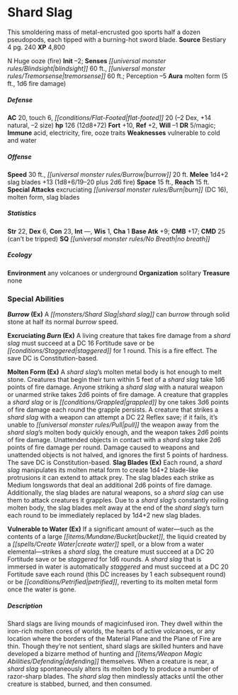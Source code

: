 ﻿---
cssclass: [monsters]
title1: Shard Slag
desc_short: This smoldering mass of metal-encrusted goo sports half a dozen pseudopods,
  each tipped with a burning-hot sword blade.
title2: Shard Slag
CR: 8
sources:
- name: Bestiary 4
  page: 240
  link: http://paizo.com/products/btpy91ds?Pathfinder-Roleplaying-Game-Bestiary-4
XP: 4800
alignment: N
size: Huge
type: ooze
subtypes:
- fire
initiative:
  bonus: -2
senses:
  blindsight: 60
  tremorsense: 60
auras:
- name: molten form
  radius: 5
  other:
  - 1d6 fire damage
AC:
  AC: 20
  touch: 6
  flat_footed: 20
  components:
    dex: -2
    natural: 14
    size: -2
HP:
  HP: 126
  long: 12d8+72
saves:
  fort: 10
  ref: 2
  will: -1
DR:
- amount: 5
  weakness: magic
immunities:
- acid
- electricity
- fire
- ooze traits
weaknesses:
- vulnerable to cold and water
speeds:
  base: 30
  burrow: 20
attacks:
  melee:
  - - text: 1d4+2 slag blades +13 (1d8+6/19-20 plus 2d6 fire)
      entries:
      - - damage: 1d8+6
          crit_range: 19-20
        - damage: 2d6
          type: fire
      count: 1d4+2
      attack: slag blades
      bonus:
      - 13
  special:
  - excruciating burn (DC 16)
  - molten form
  - slag blades
space: 15
reach: 15
ability_scores:
  STR: 22
  DEX: 6
  CON: 23
  INT:
  WIS: 1
  CHA: 1
BAB: 9
CMB: 17
CMD: 25
CMD_other: can't be tripped
skills: {}
special_qualities:
- no breath
ecology:
  environment: any volcanoes or underground
  organization: solitary
  treasure_type: none
special_abilities:
  Burrow (Ex): A shard slag can burrow through solid stone at half its normal burrow
    speed.
  Excruciating Burn (Ex): A living creature that takes fire damage from a shard slag
    must succeed at a DC 16 Fortitude save or be staggered for 1 round. This is a
    fire effect. The save DC is Constitution-based.
  Molten Form (Ex): A shard slag's molten metal body is hot enough to melt stone.
    Creatures that begin their turn within 5 feet of a shard slag take 1d6 points
    of fire damage. Anyone striking a shard slag with a natural weapon or unarmed
    strike takes 2d6 points of fire damage. A creature that grapples a shard slag
    or is grappled by one takes 3d6 points of fire damage each round the grapple persists.
    A creature that strikes a shard slag with a weapon can attempt a DC 22 Reflex
    save; if it fails, it's unable to pull the weapon away from the shard slag's molten
    body quickly enough, and the weapon takes 2d6 points of fire damage. Unattended
    objects in contact with a shard slag take 2d6 points of fire damage per round.
    Damage caused to weapons and unattended objects is not halved, and ignores the
    first 5 points of hardness. The save DC is Constitution-based.
  Slag Blades (Ex): Each round, a shard slag manipulates its molten metal form to
    create 1d4+2 blade-like protrusions it can extend to attack prey. The slag blades
    each strike as Medium longswords that deal an additional 2d6 points of fire damage.
    Additionally, the slag blades are natural weapons, so a shard slag can use them
    to attack creatures it grapples. Due to a shard slag's constantly roiling molten
    body, the slag blades melt away at the end of the shard slag's turn each round
    to be immediately replaced by 1d4+2 new slag blades.
  Vulnerable to Water (Ex): If a significant amount of water-such as the contents
    of a large bucket, the liquid created by a create water spell, or a blow from
    a water elemental-strikes a shard slag, the creature must succeed at a DC 20 Fortitude
    save or be staggered for 1d6 rounds. A shard slag that is immersed in water is
    automatically staggered and must succeed at a DC 20 Fortitude save each round
    (this DC increases by 1 each subsequent round) or be petrified, reverting to its
    molten metal form once the water is gone.
desc_long: Shard slags are living mounds of magicinfused iron. They dwell within the
  iron-rich molten cores of worlds, the hearts of active volcanoes, or any location
  where the borders of the Material Plane and the Plane of Fire are thin. Though they're
  not sentient, shard slags are skilled hunters and have developed a bizarre method
  of hunting and defending themselves. When a creature is near, a shard slag spontaneously
  alters its molten body to produce a number of razor-sharp blades. The shard slag
  then mindlessly attacks until the other creature is stabbed, burned, and then consumed.

---

# Shard Slag
This smoldering mass of metal-encrusted goo sports half a dozen pseudopods, each tipped with a burning-hot sword blade.
**Source** Bestiary 4 pg. 240
**XP** 4,800

N Huge ooze (fire)
**Init** –2; **Senses** _[[universal monster rules/Blindsight|blindsight]]_ 60 ft., _[[universal monster rules/Tremorsense|tremorsense]]_ 60 ft.; Perception –5
**Aura** molten form (5 ft., 1d6 fire damage)

##### Defense

**AC** 20, touch 6, _[[conditions/Flat-Footed|flat-footed]]_ 20 (–2 Dex, +14 natural, –2 size)
**hp** 126 (12d8+72)
**Fort** +10, **Ref** +2, **Will** –1
**DR** 5/magic; **Immune** acid, electricity, fire, ooze traits
**Weaknesses** vulnerable to cold and water

##### Offense
**Speed** 30 ft., _[[universal monster rules/Burrow|burrow]]_ 20 ft.
**Melee** 1d4+2 slag blades +13 (1d8+6/19–20 plus 2d6 fire)
**Space** 15 ft., **Reach** 15 ft.
**Special Attacks** excruciating _[[universal monster rules/Burn|burn]]_ (DC 16), molten form, slag blades

##### Statistics
**Str** 22, **Dex** 6, **Con** 23, **Int** —, **Wis** 1, **Cha** 1
**Base Atk** +9; **CMB** +17; **CMD** 25 (can’t be tripped)
**SQ** _[[universal monster rules/No Breath|no breath]]_

##### Ecology

**Environment** any volcanoes or underground
**Organization** solitary
**Treasure** none

### Special Abilities

**_Burrow_ (Ex)** A _[[monsters/Shard Slag|shard slag]]_ can _burrow_ through solid stone at half its normal _burrow_ speed.

**Excruciating _Burn_ (Ex)** A living creature that takes fire damage from a _shard slag_ must succeed at a DC 16 Fortitude save or be _[[conditions/Staggered|staggered]]_ for 1 round. This is a fire effect. The save DC is Constitution-based.

**Molten Form (Ex)** A _shard slag_’s molten metal body is hot enough to melt stone. Creatures that begin their turn within 5 feet of a _shard slag_ take 1d6 points of fire damage. Anyone striking a _shard slag_ with a natural weapon or unarmed strike takes 2d6 points of fire damage. A creature that grapples a _shard slag_ or is _[[conditions/Grappled|grappled]]_ by one takes 3d6 points of fire damage each round the grapple persists. A creature that strikes a _shard slag_ with a weapon can attempt a DC 22 Reflex save; if it fails, it’s unable to _[[universal monster rules/Pull|pull]]_ the weapon away from the _shard slag_’s molten body quickly enough, and the weapon takes 2d6 points of fire damage. Unattended objects in contact with a _shard slag_ take 2d6 points of fire damage per round. Damage caused to weapons and unattended objects is not halved, and ignores the first 5 points of hardness. The save DC is Constitution-based.
**Slag Blades (Ex)** Each round, a _shard slag_ manipulates its molten metal form to create 1d4+2 blade-like protrusions it can extend to attack prey. The slag blades each strike as Medium longswords that deal an additional 2d6 points of fire damage. Additionally, the slag blades are natural weapons, so a _shard slag_ can use them to attack creatures it grapples. Due to a _shard slag_’s constantly roiling molten body, the slag blades melt away at the end of the _shard slag_’s turn each round to be immediately replaced by 1d4+2 new slag blades.

**Vulnerable to Water (Ex)** If a significant amount of water—such as the contents of a large _[[items/Mundane/Bucket|bucket]]_, the liquid created by a _[[spells/Create Water|create water]]_ spell, or a blow from a water elemental—strikes a _shard slag_, the creature must succeed at a DC 20 Fortitude save or be _staggered_ for 1d6 rounds. A _shard slag_ that is immersed in water is automatically _staggered_ and must succeed at a DC 20 Fortitude save each round (this DC increases by 1 each subsequent round) or be _[[conditions/Petrified|petrified]]_, reverting to its molten metal form once the water is gone.

##### Description

Shard slags are living mounds of magicinfused iron. They dwell within the iron-rich molten cores of worlds, the hearts of active volcanoes, or any location where the borders of the Material Plane and the Plane of Fire are thin. Though they’re not sentient, shard slags are skilled hunters and have developed a bizarre method of hunting and _[[items/Weapon Magic Abilities/Defending|defending]]_ themselves. When a creature is near, a _shard slag_ spontaneously alters its molten body to produce a number of razor-sharp blades. The _shard slag_ then mindlessly attacks until the other creature is stabbed, burned, and then consumed.